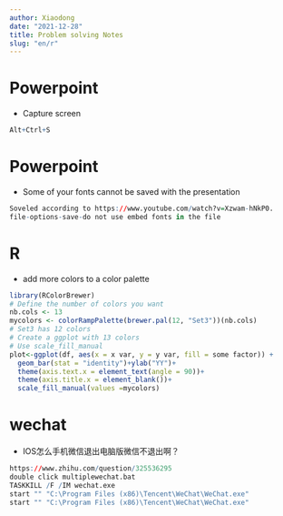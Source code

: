 ```yaml
---
author: Xiaodong
date: "2021-12-28"
title: Problem solving Notes
slug: "en/r"
---
```

# Powerpoint

- Capture screen

```r
Alt+Ctrl+S
```

# Powerpoint

- Some of your fonts cannot be saved with the presentation

```r
Soveled according to https://www.youtube.com/watch?v=Xzwam-hNkP0.
file-options-save-do not use embed fonts in the file
```



# R

- add more colors to a color palette

```r
library(RColorBrewer)
# Define the number of colors you want
nb.cols <- 13
mycolors <- colorRampPalette(brewer.pal(12, "Set3"))(nb.cols)
# Set3 has 12 colors
# Create a ggplot with 13 colors 
# Use scale_fill_manual
plot<-ggplot(df, aes(x = x var, y = y var, fill = some factor)) + 
  geom_bar(stat = "identity")+ylab("YY")+
  theme(axis.text.x = element_text(angle = 90))+
  theme(axis.title.x = element_blank())+
  scale_fill_manual(values =mycolors)

```

# wechat

- IOS怎么手机微信退出电脑版微信不退出啊？

```r
https://www.zhihu.com/question/325536295
double click multiplewechat.bat 
TASKKILL /F /IM wechat.exe
start "" "C:\Program Files (x86)\Tencent\WeChat\WeChat.exe"
start "" "C:\Program Files (x86)\Tencent\WeChat\WeChat.exe"

```

